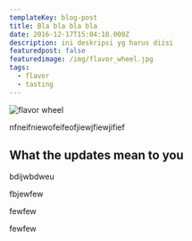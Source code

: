 ```yaml
---
templateKey: blog-post
title: Bla bla bla bla
date: 2016-12-17T15:04:10.000Z
description: ini deskripsi yg harus diisi
featuredpost: false
featuredimage: /img/flavor_wheel.jpg
tags:
  - flavor
  - tasting
---
```

![flavor wheel](/img/flavor_wheel.jpg)

nfneifniewofeifeofjiewjfiewjifief

## What the updates mean to you

bdijwbdweu

fbjewfew

fewfew

fewfew
